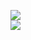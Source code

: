 [![](https://img.shields.io/badge/Made%20With-Github%20Spray-lightgrey.svg?style=for-the-badge&logo=github)](https://github.com/Annihil/github-spray#12774)  
[![](https://i.imgur.com/2DrTn0Z.gif)](https://github.com/Annihil/github-spray)